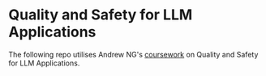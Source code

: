 # Quality and Safety for LLM Applications

The following repo utilises Andrew NG's [coursework](https://learn.deeplearning.ai/courses/quality-safety-llm-applications/lesson/1/introduction) on Quality and Safety for LLM Applications.
